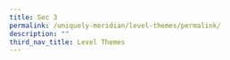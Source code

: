```yaml
---
title: Sec 3
permalink: /uniquely-meridian/level-themes/permalink/
description: ""
third_nav_title: Level Themes
---
```

